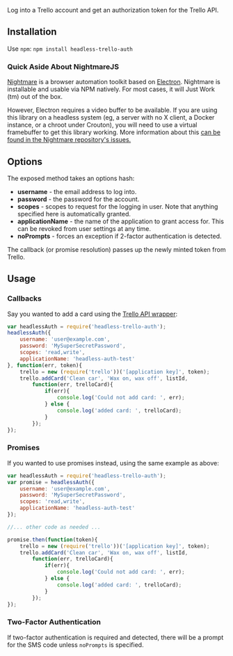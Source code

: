 Log into a Trello account and get an authorization token for the Trello API.

## Installation

Use `npm`: `npm install headless-trello-auth`

### Quick Aside About NightmareJS

[Nightmare](https://github.com/segmentio/nightmare) is a browser automation toolkit based on [Electron](https://github.com/atom/electron).  Nightmare is installable and usable via NPM natively.  For most cases, it will Just Work (tm) out of the box.

However, Electron requires a video buffer to be available.  If you are using this library on a headless system (eg, a server with no X client,  a Docker instance, or a chroot under Crouton), you will need to use a virtual framebuffer to get this library working.  More information about this [can be found in the Nightmare repository's issues.](https://github.com/segmentio/nightmare/issues/224)

## Options

The exposed method takes an options hash:

* **username** - the email address to log into.
* **password** - the password for the account.
* **scopes** - scopes to request for the logging in user.  Note that anything specified here is automatically granted.
* **applicationName** - the name of the application to grant access for.  This can be revoked from user settings at any time.
* **noPrompts** - forces an exception if 2-factor authentication is detected.

The callback (or promise resolution) passes up the newly minted token from Trello.

## Usage

### Callbacks

Say you wanted to add a card using the [Trello API wrapper](https://github.com/norberteder/trello):

```javascript
var headlessAuth = require('headless-trello-auth');
headlessAuth({
    username: 'user@example.com',
    password: 'MySuperSecretPassword',
    scopes: 'read,write',
    applicationName: 'headless-auth-test'
}, function(err, token){
    trello = new (require('trello'))('[application key]', token);
    trello.addCard('Clean car', 'Wax on, wax off', listId,
        function(err, trelloCard){
            if(err){
                console.log('Could not add card: ', err);
            } else {
                console.log('added card: ', trelloCard);
            }
        });
});
```

### Promises

If you wanted to use promises instead, using the same example as above:

```javascript
var headlessAuth = require('headless-trello-auth');
var promise = headlessAuth({
    username: 'user@example.com',
    password: 'MySuperSecretPassword',
    scopes: 'read,write',
    applicationName: 'headless-auth-test'
}); 

//... other code as needed ...

promise.then(function(token){
    trello = new (require('trello'))('[application key]', token);
    trello.addCard('Clean car', 'Wax on, wax off', listId,
        function(err, trelloCard){
            if(err){
                console.log('Could not add card: ', err);
            } else {
                console.log('added card: ', trelloCard);
            }
        });
});
```

### Two-Factor Authentication
If two-factor authentication is required and detected, there will be a prompt for the SMS code unless `noPrompts` is specified.
